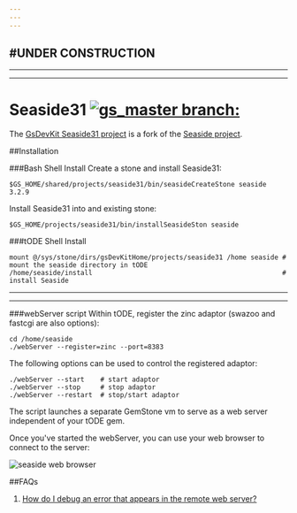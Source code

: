 ```yaml
---
---
---
```

#UNDER CONSTRUCTION
---
---
---

# Seaside31 [![gs_master branch:](https://travis-ci.org/GsDevKit/Seaside31.png?branch=gs_master)](https://travis-ci.org/GsDevKit/Seaside31)
The [GsDevKit Seaside31 project][3] is a fork of the [Seaside project][4].

##Installation

###Bash Shell Install
Create a stone and install Seaside31:

```
$GS_HOME/shared/projects/seaside31/bin/seasideCreateStone seaside 3.2.9
```

Install Seaside31 into and existing stone:

```
$GS_HOME/projects/seaside31/bin/installSeasideSton seaside
```

###tODE Shell Install

```
mount @/sys/stone/dirs/gsDevKitHome/projects/seaside31 /home seaside # mount the seaside directory in tODE
/home/seaside/install                                                # install Seaside
```

---
---

###webServer script
Within tODE, register the zinc adaptor (swazoo and fastcgi are also options):

```Shell
cd /home/seaside
./webServer --register=zinc --port=8383
```

The following options can be used to control the registered adaptor:

```Shell
./webServer --start    # start adaptor
./webServer --stop     # stop adaptor
./webServer --restart  # stop/start adaptor
```

The script launches a separate GemStone vm to serve as a web server independent of your tODE gem.

Once you've started the webServer, you can use your web browser to connect to the server:

![seaside web browser][6]

##FAQs
1. [How do I debug an error that appears in the remote web server?][7]


[1]: ../../../docs/images/browseProjectEntry.png
[2]: ../../../docs/images/projectListMenu.png
[3]: https://github.com/GsDevKit/Seaside31
[4]: http://seaside.st/
[5]: ../../../docs/images/editProjectEntry.png
[6]: ../../../docs/images/seasideBrowser.png
[7]: docs/FAQ.md#1-how-do-i-debug-an-error-that-appears-in-the-web-server




